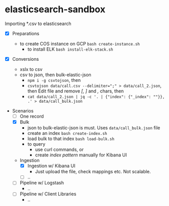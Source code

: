 # elasticsearch-sandbox

Importing *.csv to elasticsearch

- [x] Preparations
    - to create COS instance on GCP `bash create-instance.sh`
        - to install ELK `bash install-elk-stack.sh`

- [x] Conversions
    - xslx to csv
    - csv to json, then bulk-elastic-json
        - `npm i -g csvtojson`, then
        - `csvtojson data/call.csv --delimiter=";" > data/call_2.json`, then Edit file and remove _[_, _]_ and _,_ chars, then
        - `cat data/call_2.json | jq -c '. | {"index": {"_index": ""}}, .' > data/call_bulk.json`

- Scenarios
    - [ ] One record
    - [x] Bulk 
        - json to bulk-elastic-json is must. Uses `data/call_bulk.json` file
        - create an index `bash create-index.sh`
        - load bulk to that index `bash load-bulk.sh`
        - to query
            - use curl commands, or
            - create _index pattern_ manually for Kibana UI

    - Ingestion
        - [x] Ingestion w/ Kibana UI
            - Just upload the file, check mappings etc. Not scalable.    
        - [ ] ..
    - [ ] Pipeline w/ Logstash
        - ..
    - [ ] Pipeline w/ Client Libraries
        - ..


